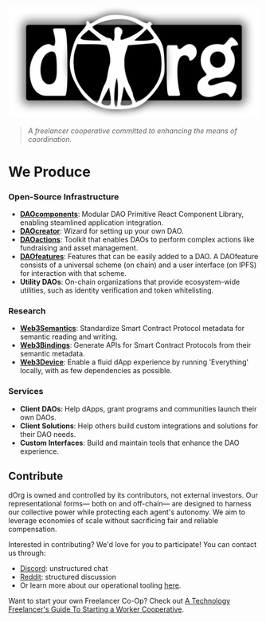 ![](logo.png)

> *A freelancer cooperative committed to enhancing the means of coordination.*

# We Produce

### Open-Source Infrastructure

- **[DAOcomponents](https://github.com/dOrgTech/DAOcomponents)**: Modular DAO Primitive React Component Library, enabling steamlined application integration.
- **[DAOcreator](https://github.com/dOrgTech/DAOcreator)**: Wizard for setting up your own DAO.
- **[DAOactions](https://github.com/dOrgTech/DAOactions)**: Toolkit that enables DAOs to perform complex actions like fundraising and asset management.
- **[DAOfeatures](https://github.com/dOrgTech/DAOfeatures)**: Features that can be easily added to a DAO. A DAOfeature consists of a universal scheme (on chain) and a user interface (on IPFS) for interaction with that scheme.
- **Utility DAOs**: On-chain organizations that provide ecosystem-wide utilities, such as identity verification and token whitelisting.

### Research

- **[Web3Semantics](https://github.com/dOrgTech/research/tree/master/Web3Semantics)**: Standardize Smart Contract Protocol metadata for semantic reading and writing.
- **[Web3Bindings](https://github.com/dOrgTech/research/tree/master/Web3Binding)**: Generate APIs for Smart Contract Protocols from their semantic metadata.
- **[Web3Device](https://github.com/dOrgTech/research/blob/master/Web3Device.LocalEverything/study.md)**: Enable a fluid dApp experience by running 'Everything' locally, with as few dependencies as possible.

### Services

- **Client DAOs**: Help dApps, grant programs and communities launch their own DAOs.
- **Client Solutions**: Help others build custom integrations and solutions for their DAO needs.
- **Custom Interfaces**: Build and maintain tools that enhance the DAO experience.

## Contribute

dOrg is owned and controlled by its contributors, not external investors. Our representational forms— both on and off-chain— are designed to harness our collective power while protecting each agent's autonomy. We aim to leverage economies of scale without sacrificing fair and reliable compensation.

Interested in contributing? We'd love for you to participate! You can contact us through:

- [Discord](https://discord.gg/6Kujmad): unstructured chat
- [Reddit](https://www.reddit.com/r/dOrgTech/): structured discussion
- Or learn more about our operational tooling [here](./operations).

Want to start your own Freelancer Co-Op? Check out [A Technology Freelancer's Guide To Starting a Worker Cooperative](https://www.techworker.coop/sites/default/files/TechCoopHOWTO.pdf).
